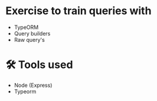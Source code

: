 # Exercise to train queries with

- TypeORM
- Query builders
- Raw query's

# 🛠 Tools used
- Node (Express)
- Typeorm